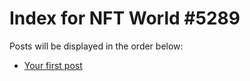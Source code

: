 # Index for NFT World #5289
Posts will be displayed in the order below:

- [Your first post](./001-first.md)

